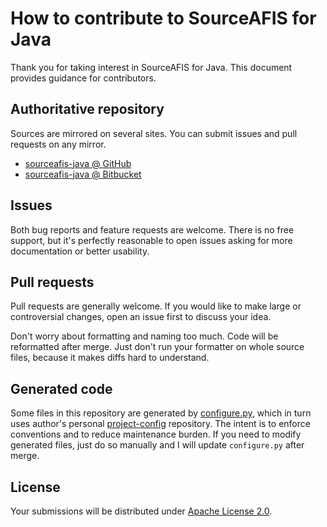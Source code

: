 <!--- Generated by scripts/configure.py --->
# How to contribute to SourceAFIS for Java

Thank you for taking interest in SourceAFIS for Java. This document provides guidance for contributors.

## Authoritative repository

Sources are mirrored on several sites. You can submit issues and pull requests on any mirror.

* [sourceafis-java @ GitHub](https://github.com/robertvazan/sourceafis-java)
* [sourceafis-java @ Bitbucket](https://bitbucket.org/robertvazan/sourceafis-java)

## Issues

Both bug reports and feature requests are welcome. There is no free support,
but it's perfectly reasonable to open issues asking for more documentation or better usability.

## Pull requests

Pull requests are generally welcome.
If you would like to make large or controversial changes, open an issue first to discuss your idea.

Don't worry about formatting and naming too much. Code will be reformatted after merge.
Just don't run your formatter on whole source files, because it makes diffs hard to understand.

## Generated code

Some files in this repository are generated by [configure.py](scripts/configure.py),
which in turn uses author's personal [project-config](https://github.com/robertvazan/project-config) repository.
The intent is to enforce conventions and to reduce maintenance burden.
If you need to modify generated files, just do so manually and I will update `configure.py` after merge.

## License

Your submissions will be distributed under [Apache License 2.0](LICENSE).
